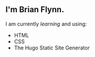 ## I'm Brian Flynn.

I am currently *learning* and using:
- HTML
- CSS
- The Hugo Static Site Generator
